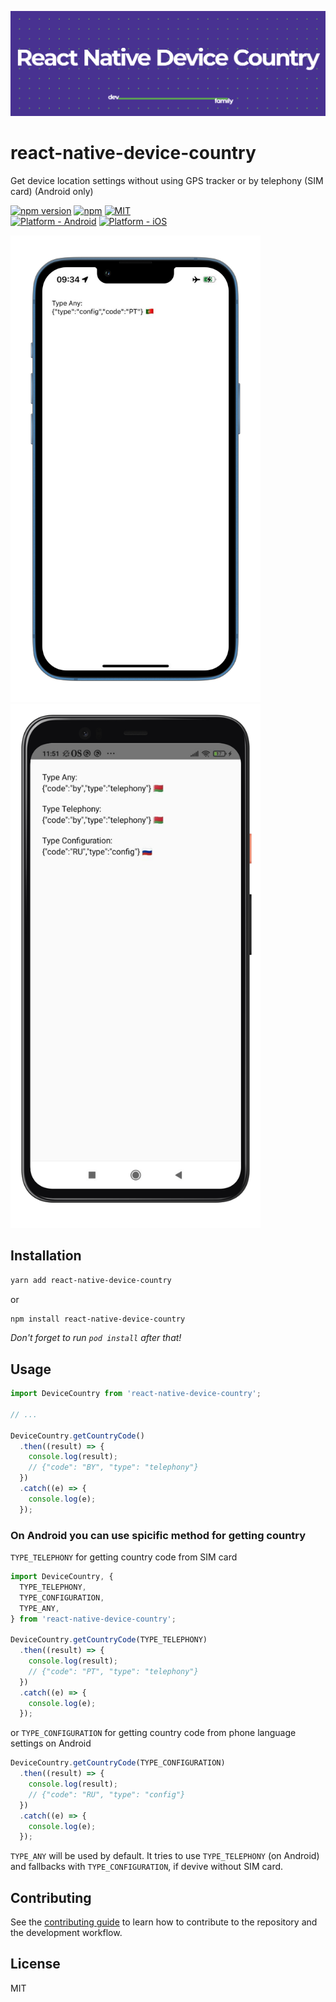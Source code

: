 <a href="https://dev.family/?utm_source=github&utm_medium=react-native-device-country&utm_campaign=readme"><img width="auto" center src="https://github.com/dev-family/react-native-device-country/blob/main/docs/logo.png?raw=true" /></a>

# react-native-device-country

Get device location settings without using GPS tracker or by telephony (SIM card) (Android only)

[![npm version](https://badge.fury.io/js/react-native-device-country.svg)](https://www.npmjs.org/package/react-native-device-country)
[![npm](https://img.shields.io/npm/dt/react-native-device-country.svg)](https://www.npmjs.org/package/react-native-device-country)
[![MIT](https://img.shields.io/dub/l/vibe-d.svg)](https://opensource.org/licenses/MIT)
<br>
[![Platform - Android](https://img.shields.io/badge/platform-Android-3ddc84.svg?style=flat&logo=android)](https://www.android.com)
[![Platform - iOS](https://img.shields.io/badge/platform-iOS-000.svg?style=flat&logo=apple)](https://developer.apple.com/ios)

<p float="left">
<img width="400" height="auto" center src="https://github.com/dev-family/react-native-device-country/blob/main/docs/screenshot.png?raw=true" />
<img width="400" height="auto" center src="https://github.com/dev-family/react-native-device-country/blob/main/docs/screenshot_android.png?raw=true" />
</p>

## Installation

```sh
yarn add react-native-device-country
```

or

```sh
npm install react-native-device-country
```

_Don't forget to run `pod install` after that!_

## Usage

```js
import DeviceCountry from 'react-native-device-country';

// ...

DeviceCountry.getCountryCode()
  .then((result) => {
    console.log(result);
    // {"code": "BY", "type": "telephony"}
  })
  .catch((e) => {
    console.log(e);
  });
```

### On Android you can use spicific method for getting country

`TYPE_TELEPHONY` for getting country code from SIM card

```js
import DeviceCountry, {
  TYPE_TELEPHONY,
  TYPE_CONFIGURATION,
  TYPE_ANY,
} from 'react-native-device-country';

DeviceCountry.getCountryCode(TYPE_TELEPHONY)
  .then((result) => {
    console.log(result);
    // {"code": "PT", "type": "telephony"}
  })
  .catch((e) => {
    console.log(e);
  });
```

or `TYPE_CONFIGURATION` for getting country code from phone language settings on Android

```js
DeviceCountry.getCountryCode(TYPE_CONFIGURATION)
  .then((result) => {
    console.log(result);
    // {"code": "RU", "type": "config"}
  })
  .catch((e) => {
    console.log(e);
  });
```

`TYPE_ANY` will be used by default. It tries to use `TYPE_TELEPHONY` (on Android) and fallbacks with `TYPE_CONFIGURATION`, if devive without SIM card.

## Contributing

See the [contributing guide](CONTRIBUTING.md) to learn how to contribute to the repository and the development workflow.

## License

MIT
